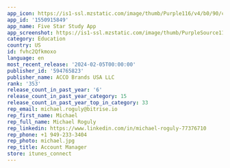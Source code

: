 ```yaml
---
app_icon: https://is1-ssl.mzstatic.com/image/thumb/Purple116/v4/b0/90/ce/b090ce7e-d0cb-0232-42cf-a7ab3a8cf680/AppIcon-1x_U007emarketing-0-7-0-85-220.png/1024x1024bb.png
app_id: '1550915849'
app_name: Five Star Study App
app_screenshot: https://is1-ssl.mzstatic.com/image/thumb/PurpleSource116/v4/8b/72/ff/8b72ffac-6065-eb4e-a790-c085ede5b489/9b56686d-8d72-4f40-bdf9-7a75862b0f7b_Flag_Large_no-alpha.png/1284x2778bb.png
category: Education
country: US
id: fvhc2Qfkmoxo
language: en
most_recent_release: '2024-02-05T00:00:00'
publisher_id: '594765823'
publisher_name: ACCO Brands USA LLC
rank: '353'
release_count_in_past_year: '6'
release_count_in_past_year_category: 15
release_count_in_past_year_top_in_category: 33
rep_email: michael.roguly@bitrise.io
rep_first_name: Michael
rep_full_name: Michael Roguly
rep_linkedin: https://www.linkedin.com/in/michael-roguly-77376710
rep_phone: +1 949-233-3404
rep_photo: michael.jpg
rep_title: Account Manager
store: itunes_connect
---
```

